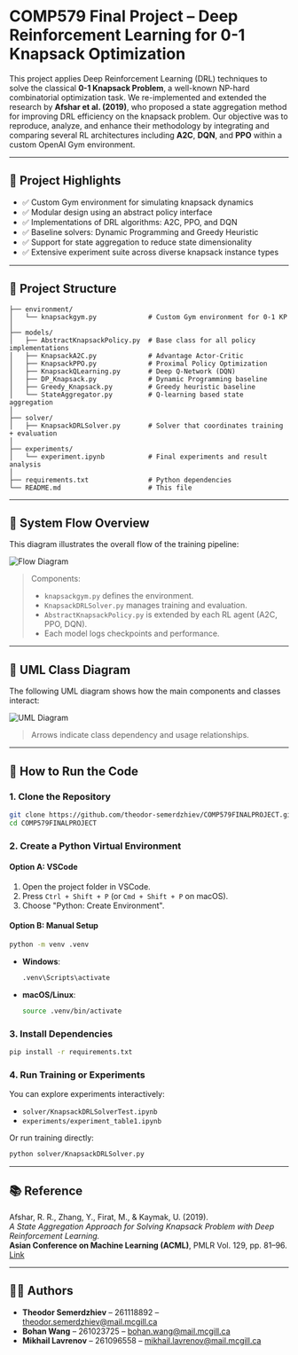 # COMP579 Final Project – Deep Reinforcement Learning for 0-1 Knapsack Optimization

This project applies Deep Reinforcement Learning (DRL) techniques to solve the classical **0-1 Knapsack Problem**, a well-known NP-hard combinatorial optimization task. We re-implemented and extended the research by **Afshar et al. (2019)**, who proposed a state aggregation method for improving DRL efficiency on the knapsack problem. Our objective was to reproduce, analyze, and enhance their methodology by integrating and comparing several RL architectures including **A2C**, **DQN**, and **PPO** within a custom OpenAI Gym environment.

---

## 📌 Project Highlights

- ✅ Custom Gym environment for simulating knapsack dynamics  
- ✅ Modular design using an abstract policy interface  
- ✅ Implementations of DRL algorithms: A2C, PPO, and DQN  
- ✅ Baseline solvers: Dynamic Programming and Greedy Heuristic  
- ✅ Support for state aggregation to reduce state dimensionality  
- ✅ Extensive experiment suite across diverse knapsack instance types  

---

## 📁 Project Structure

```
├── environment/
│   └── knapsackgym.py             # Custom Gym environment for 0-1 KP
│
├── models/
│   ├── AbstractKnapsackPolicy.py  # Base class for all policy implementations
│   ├── KnapsackA2C.py             # Advantage Actor-Critic
│   ├── KnapsackPPO.py             # Proximal Policy Optimization
│   ├── KnapsackQLearning.py       # Deep Q-Network (DQN)
│   ├── DP_Knapsack.py             # Dynamic Programming baseline
│   ├── Greedy_Knapsack.py         # Greedy heuristic baseline
│   └── StateAggregator.py         # Q-learning based state aggregation
│
├── solver/
│   ├── KnapsackDRLSolver.py       # Solver that coordinates training + evaluation
│
├── experiments/
│   └── experiment.ipynb           # Final experiments and result analysis
│
├── requirements.txt               # Python dependencies
└── README.md                      # This file
```

---

## 🔄 System Flow Overview

This diagram illustrates the overall flow of the training pipeline:

![Flow Diagram](docs/flowchart.png)

> Components:
> - `knapsackgym.py` defines the environment.
> - `KnapsackDRLSolver.py` manages training and evaluation.
> - `AbstractKnapsackPolicy.py` is extended by each RL agent (A2C, PPO, DQN).
> - Each model logs checkpoints and performance.

---

## 🧱 UML Class Diagram

The following UML diagram shows how the main components and classes interact:

![UML Diagram](docs/uml_diagram.png)

> Arrows indicate class dependency and usage relationships.

---

## 🚀 How to Run the Code

### 1. Clone the Repository
```bash
git clone https://github.com/theodor-semerdzhiev/COMP579FINALPROJECT.git
cd COMP579FINALPROJECT
```

### 2. Create a Python Virtual Environment

#### Option A: VSCode
1. Open the project folder in VSCode.
2. Press `Ctrl + Shift + P` (or `Cmd + Shift + P` on macOS).
3. Choose "Python: Create Environment".

#### Option B: Manual Setup
```bash
python -m venv .venv
```

- **Windows**:  
  ```bash
  .venv\Scripts\activate
  ```

- **macOS/Linux**:  
  ```bash
  source .venv/bin/activate
  ```

### 3. Install Dependencies
```bash
pip install -r requirements.txt
```

### 4. Run Training or Experiments

You can explore experiments interactively:
- `solver/KnapsackDRLSolverTest.ipynb`
- `experiments/experiment_table1.ipynb`

Or run training directly:
```bash
python solver/KnapsackDRLSolver.py
```

---

## 📚 Reference

Afshar, R. R., Zhang, Y., Firat, M., & Kaymak, U. (2019).  
*A State Aggregation Approach for Solving Knapsack Problem with Deep Reinforcement Learning.*  
**Asian Conference on Machine Learning (ACML)**, PMLR Vol. 129, pp. 81–96.  
[Link](https://proceedings.mlr.press/v129/afshar20a.html)

---

## 👨‍💻 Authors

- **Theodor Semerdzhiev** – 261118892 – [theodor.semerdzhiev@mail.mcgill.ca](mailto:theodor.semerdzhiev@mail.mcgill.ca)  
- **Bohan Wang** – 261023725 – [bohan.wang@mail.mcgill.ca](mailto:bohan.wang@mail.mcgill.ca)  
- **Mikhail Lavrenov** – 261096558 – [mikhail.lavrenov@mail.mcgill.ca](mailto:mikhail.lavrenov@mail.mcgill.ca)
